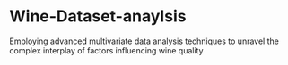 # Wine-Dataset-anaylsis
Employing advanced multivariate data analysis techniques to unravel the complex interplay of factors influencing wine quality
